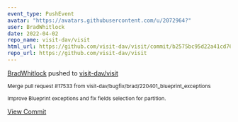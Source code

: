 ```yaml
---
event_type: PushEvent
avatar: "https://avatars.githubusercontent.com/u/2072964?"
user: BradWhitlock
date: 2022-04-02
repo_name: visit-dav/visit
html_url: https://github.com/visit-dav/visit/commit/b2575bc95d22a41cd76ef8f3c9a30375cbd07254
repo_url: https://github.com/visit-dav/visit
---
```


<a href='https://github.com/BradWhitlock' target='_blank'>BradWhitlock</a> pushed to <a href='https://github.com/visit-dav/visit' target='_blank'>visit-dav/visit</a>

<small>Merge pull request #17533 from visit-dav/bugfix/brad/220401_blueprint_exceptions

Improve Blueprint exceptions and fix fields selection for partition.</small>

<a href='https://github.com/visit-dav/visit/commit/b2575bc95d22a41cd76ef8f3c9a30375cbd07254' target='_blank'>View Commit</a>